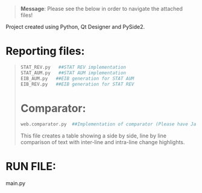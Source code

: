 

> **Message**: Please see the below in order to navigate the attached files!


Project created using Python, Qt Designer and PySide2.

# Reporting files:
> ```sh
> STAT_REV.py   ##STAT REV implementation 
> STAT_AUM.py   ##STAT AUM implementation
> EIB_AUM.py   ##EIB generation for STAT AUM
> EIB_REV.py   ##EIB generation for STAT REV
> ```
> # Comparator:
> ```sh
> web.comparator.py  ##Implementation of comparator (Please have Java installed for use)
> 
> ```
> This file creates a table showing a side by side, line by line comparison of text with inter-line and intra-line change highlights.

# RUN FILE:
main.py



